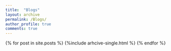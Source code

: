 ```yaml
---
title:  "Blogs"
layout: archive
permalink: /Blogs/
author_profile: true
comments: true
---
```


{% for post in site.posts %}
    {%include arhcive-single.html %}
{% endfor %}